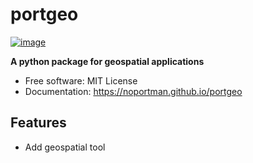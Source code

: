 # portgeo


[![image](https://img.shields.io/pypi/v/portgeo.svg)](https://pypi.python.org/pypi/portgeo)


**A python package for geospatial applications**


-   Free software: MIT License
-   Documentation: https://noportman.github.io/portgeo


## Features

-   Add geospatial tool
